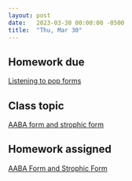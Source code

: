 ```yaml
---
layout: post
date:   2023-03-30 00:00:00 -0500
title:  "Thu, Mar 30"
---
```


## Homework due

[Listening to pop forms](https://gmuedu-my.sharepoint.com/:b:/g/personal/mlavengo_gmu_edu/EQ7q-ebuWKVCtHRMhwdqdiwBVkx3F3p-KUvtuG-v9dCVQQ?e=2Vbxuv)

## Class topic

[AABA form and strophic form](https://viva.pressbooks.pub/openmusictheory/chapter/aaba-and-strophic-form/)

## Homework assigned

[AABA Form and Strophic Form](https://viva.pressbooks.pub/openmusictheory/chapter/aaba-and-strophic-form/#assignments)

